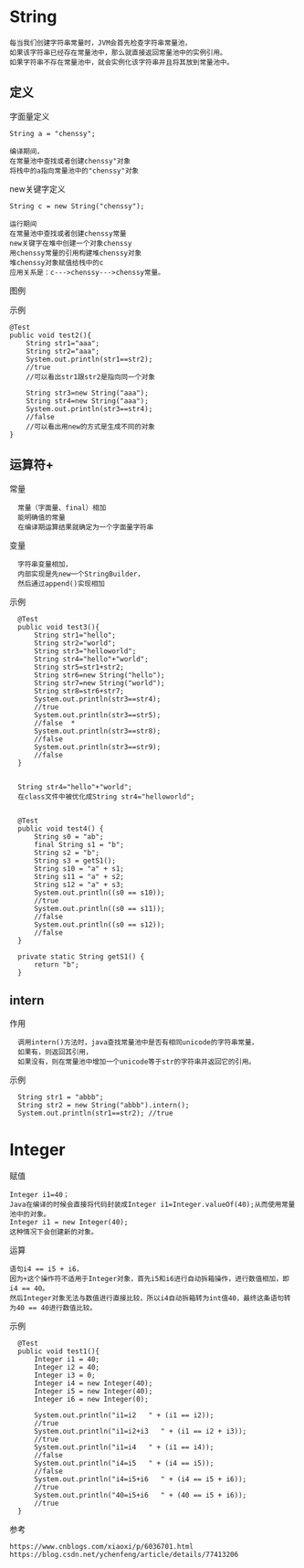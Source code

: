 
# String

    每当我们创建字符串常量时，JVM会首先检查字符串常量池，
    如果该字符串已经存在常量池中，那么就直接返回常量池中的实例引用。
    如果字符串不存在常量池中，就会实例化该字符串并且将其放到常量池中。
 
## 定义

字面量定义

    String a = "chenssy";

    编译期间，
    在常量池中查找或者创建chenssy"对象
    将栈中的a指向常量池中的"chenssy"对象

new关键字定义

    String c = new String("chenssy");

    运行期间
    在常量池中查找或者创建chenssy常量
    new关键字在堆中创建一个对象chenssy
    用chenssy常量的引用构建堆chenssy对象
    堆chenssy对象赋值给栈中的c
    应用关系是：c--->chenssy--->chenssy常量。
 
图例



示例

    @Test
    public void test2(){
        String str1="aaa";
        String str2="aaa";
        System.out.println(str1==str2);
        //true 
        //可以看出str1跟str2是指向同一个对象

        String str3=new String("aaa");
        String str4=new String("aaa");
        System.out.println(str3==str4);
        //false 
        //可以看出用new的方式是生成不同的对象 
    }


## 运算符+

常量

      常量（字面量、final）相加
      能明确值的常量
      在编译期运算结果就确定为一个字面量字符串


变量

      字符串变量相加，
      内部实现是先new一个StringBuilder，
      然后通过append()实现相加


示例

      @Test
      public void test3(){
          String str1="hello";
          String str2="world";
          String str3="helloworld";
          String str4="hello"+"world";
          String str5=str1+str2;
          String str6=new String("hello");
          String str7=new String("world");
          String str8=str6+str7;
          System.out.println(str3==str4);
          //true
          System.out.println(str3==str5);
          //false  *
          System.out.println(str3==str8);
          //false
          System.out.println(str3==str9);
          //false
      }


      String str4="hello"+"world";
      在class文件中被优化成String str4="helloworld";


      @Test
      public void test4() {
          String s0 = "ab";
          final String s1 = "b";
          String s2 = "b";
          String s3 = getS1();
          String s10 = "a" + s1;
          String s11 = "a" + s2;
          String s12 = "a" + s3;
          System.out.println((s0 == s10));
          //true
          System.out.println((s0 == s11));
          //false
          System.out.println((s0 == s12));
          //false
      }

      private static String getS1() {
          return "b";
      }


## intern

作用

      调用intern()方法时，java查找常量池中是否有相同unicode的字符串常量，
      如果有，则返回其引用，
      如果没有，则在常量池中增加一个unicode等于str的字符串并返回它的引用。

示例

      String str1 = "abbb"; 
      String str2 = new String("abbb").intern(); 
      System.out.println(str1==str2); //true


# Integer

赋值

    Integer i1=40；
    Java在编译的时候会直接将代码封装成Integer i1=Integer.valueOf(40);从而使用常量池中的对象。
    Integer i1 = new Integer(40);
    这种情况下会创建新的对象。

运算

    语句i4 == i5 + i6，
    因为+这个操作符不适用于Integer对象，首先i5和i6进行自动拆箱操作，进行数值相加，即i4 == 40。
    然后Integer对象无法与数值进行直接比较，所以i4自动拆箱转为int值40，最终这条语句转为40 == 40进行数值比较。


示例


      @Test
      public void test1(){
          Integer i1 = 40;
          Integer i2 = 40;
          Integer i3 = 0;
          Integer i4 = new Integer(40);
          Integer i5 = new Integer(40);
          Integer i6 = new Integer(0);

          System.out.println("i1=i2   " + (i1 == i2));
          //true 
          System.out.println("i1=i2+i3   " + (i1 == i2 + i3));
          //true 
          System.out.println("i1=i4   " + (i1 == i4));
          //false
          System.out.println("i4=i5   " + (i4 == i5));
          //false        
          System.out.println("i4=i5+i6   " + (i4 == i5 + i6));
          //true 
          System.out.println("40=i5+i6   " + (40 == i5 + i6));
          //true 
      }




参考

    https://www.cnblogs.com/xiaoxi/p/6036701.html            
    https://blog.csdn.net/ychenfeng/article/details/77413206 

